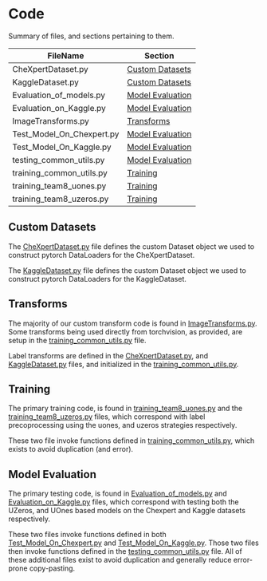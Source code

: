 # Code

Summary of files, and sections pertaining to them.

| FileName                  | Section  | 
| ------------------------- | -------- | 
| CheXpertDataset.py        | [Custom Datasets](#custom-datasets)   |
| KaggleDataset.py          | [Custom Datasets](#custom-datasets)   |
| Evaluation_of_models.py   | [Model Evaluation](#model-evaluation) |
| Evaluation_on_Kaggle.py   | [Model Evaluation](#model-evaluation) |
| ImageTransforms.py        | [Transforms](#transforms) |
| Test_Model_On_Chexpert.py | [Model Evaluation](#model-evaluation) |
| Test_Model_On_Kaggle.py   | [Model Evaluation](#model-evaluation) |
| testing_common_utils.py   | [Model Evaluation](#model-evaluation) |
| training_common_utils.py  | [Training](#training)                 |
| training_team8_uones.py   | [Training](#training)                 |
| training_team8_uzeros.py  | [Training](#training)                 |

## Custom Datasets

The [CheXpertDataset.py](CheXpertDataset.py) file defines the custom Dataset object we used to construct pytorch DataLoaders for the CheXpertDataset.

The [KaggleDataset.py](KaggleDataset.py) file defines the custom Dataset object we used to construct pytorch DataLoaders for the KaggleDataset.

## Transforms

The majority of our custom transform code is found in [ImageTransforms.py](ImageTransforms.py). Some transforms being used directly from torchvision, as provided, are setup in the [training_common_utils.py](training_common_utils.py) file.

Label transforms are defined in the [CheXpertDataset.py](CheXpertDataset.py), and [KaggleDataset.py](KaggleDataset.py) files, and initialized in the [training_common_utils.py](training_common_utils.py).

## Training

The primary training code, is found in [training_team8_uones.py](training_team8_uones.py) and the [training_team8_uzeros.py](training_team8_uzeros.py) files, which correspond with label precoprocessing using the uones, and uzeros strategies respectively.

These two file invoke functions defined in [training_common_utils.py](training_common_utils.py), which exists to avoid duplication (and error).

## Model Evaluation

The primary testing code, is found in [Evaluation_of_models.py](Evaluation_of_models.py) and [Evaluation_on_Kaggle.py](Evaluation_on_Kaggle.py) files, which correspond with testing both the UZeros, and UOnes based models on the Chexpert and Kaggle datasets respectively. 

These two files invoke functions defined in both [Test_Model_On_Chexpert.py](Test_Model_On_Chexpert.py) and [Test_Model_On_Kaggle.py](Evaluation_on_Kaggle.py). Those two files then invoke functions defined in the [testing_common_utils.py](testing_common_utils.py) file. All of these additional files exist to avoid duplication and generally reduce error-prone copy-pasting. 
